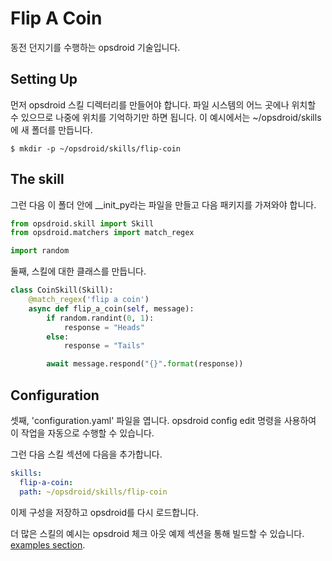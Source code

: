# Flip A Coin
동전 던지기를 수행하는 opsdroid 기술입니다.

## Setting Up
먼저 opsdroid 스킬 디렉터리를 만들어야 합니다. 파일 시스템의 어느 곳에나 위치할 수 있으므로 나중에 위치를 기억하기만 하면 됩니다. 이 예시에서는 ~/opsdroid/skills에 새 폴더를 만듭니다.

```shell
$ mkdir -p ~/opsdroid/skills/flip-coin
```

## The skill

그런 다음 이 폴더 안에 __init_py라는 파일을 만들고 다음 패키지를 가져와야 합니다.

```python
from opsdroid.skill import Skill
from opsdroid.matchers import match_regex

import random
```

둘째, 스킬에 대한 클래스를 만듭니다.

```python
class CoinSkill(Skill):
    @match_regex('flip a coin')
    async def flip_a_coin(self, message):
        if random.randint(0, 1):
            response = "Heads"
        else:
            response = "Tails"

        await message.respond("{}".format(response))

```

## Configuration

셋째, 'configuration.yaml' 파일을 엽니다. opsdroid config edit 명령을 사용하여 이 작업을 자동으로 수행할 수 있습니다.

그런 다음 스킬 섹션에 다음을 추가합니다.


```yaml
skills:
  flip-a-coin:
  path: ~/opsdroid/skills/flip-coin
```

이제 구성을 저장하고 opsdroid를 다시 로드합니다.

더 많은 스킬의 예시는 opsdroid 체크 아웃 예제 섹션을 통해 빌드할 수 있습니다.
[examples section](../examples/index).
